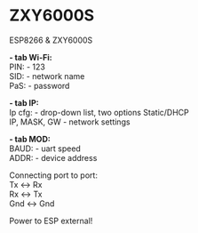 # ZXY6000S
ESP8266 &amp; ZXY6000S

<b>- tab Wi-Fi:</b><br>
PIN: - 123 <br>
SID: - network name<br>
PaS: - password<br>

<b>- tab IP:</b><br>
Ip cfg: - drop-down list, two options Static/DHCP <br>
IP, MASK, GW - network settings<br>

<b>- tab MOD:</b><br>
BAUD: - uart speed<br>
ADDR: - device address<br>

Connecting port to port:<br>
Tx <-> Rx<br>
Rx <-> Tx<br>
Gnd <-> Gnd<br>

Power to ESP external!
